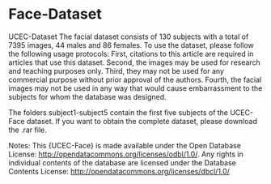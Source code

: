 # Face-Dataset
UCEC-Dataset
The facial dataset consists of 130 subjects with a total of 7395 images, 44 males and 86 females. To use the dataset, please follow the following usage protocols:
First, citations to this article are required in articles that use this dataset.
Second, the images may be used for research and teaching purposes only.
Third, they may not be used for any commercial purpose without prior approval of the authors.
Fourth, the facial images may not be used in any way that would cause embarrassment to the subjects for whom the database was designed.

The folders subject1-subject5 contain the first five subjects of the UCEC-Face dataset. If you want to obtain the complete dataset, please download the .rar file.

Notes:
This {UCEC-Face} is made available under the Open Database License: http://opendatacommons.org/licenses/odbl/1.0/. Any rights in individual contents of the database are licensed under the Database Contents License: http://opendatacommons.org/licenses/dbcl/1.0/
